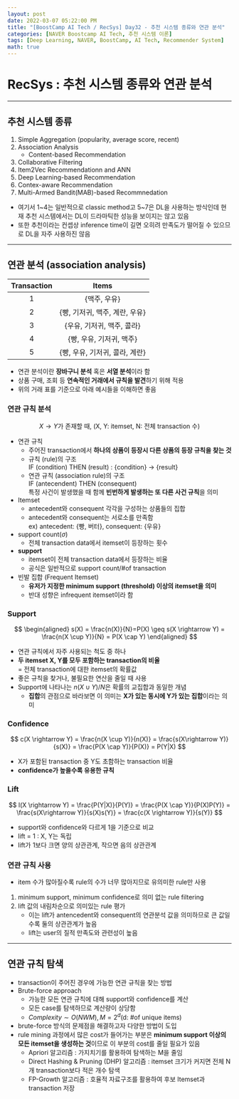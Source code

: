 ```yaml
---
layout: post
date: 2022-03-07 05:22:00 PM
title: "[BoostCamp AI Tech / RecSys] Day32 - 추천 시스템 종류와 연관 분석"
categories: [NAVER Boostcamp AI Tech, 추천 시스템 이론]
tags: [Deep Learning, NAVER, BoostCamp, AI Tech, Recommender System]
math: true
---
```

# RecSys : 추천 시스템 종류와 연관 분석

---

## 추천 시스템 종류

1. Simple Aggregation (popularity, average score, recent)
2. Association Analysis
   - Content-based Recommendation
3. Collaborative Filtering
4. Item2Vec Recommendationn and ANN
5. Deep Learning-based Recommendation
6. Contex-aware Recommendation
7. Multi-Armed Bandit(MAB)-based Recommnedation

- 여기서 1~4는 일반적으로 classic method고 5~7은 DL을 사용하는 방식인데 현재 추천 시스템에서는 DL이 드라마틱한 성능을 보이지는 않고 있음
- 또한 추천이라는 컨셉상 inference time이 길면 오히려 만족도가 떨어질 수 있으므로 DL을 자주 사용하진 않음

---

## 연관 분석 (association analysis)

|Transaction|Items|
|:---:|:---:|
|1|{맥주, 우유}|
|2|{빵, 기저귀, 맥주, 계란, 우유}|
|3|{우유, 기저귀, 맥주, 콜라}|
|4|{빵, 우유, 기저귀, 맥주}|
|5|{빵, 우유, 기저귀, 콜라, 계란}|

- 연관 분석이란 **장바구니 분석** 혹은 **서열 분석**이라 함
- 상품 구매, 조회 등 **연속적인 거래에서 규칙을 발견**하기 위해 적용
- 위의 거래 표를 기준으로 아래 예시들을 이해하면 좋음

### 연관 규칙 분석

$$
X \rightarrow Y \text{가 존재할 때, (X, Y: itemset, N: 전체 transaction 수)}
$$

- 연관 규칙
  - 주어진 transaction에서 **하나의 상품이 등장시 다른 상품의 등장 규칙을 찾는 것**
  - 규칙 (rule)의 구조  
    IF (condition) THEN (result) : {condition} $\rightarrow$ {result}
  - 연관 규칙 (association rule)의 구조  
    IF (antecendent) THEN (consequent)  
    특정 사건이 발생했을 때 함께 **빈번하게 발생하는 또 다른 사건 규칙**을 의미
- Itemset
  - antecedent와 consequent 각각을 구성하는 상품들의 집합
  - antecedent와 consequent는 서로소를 만족함  
    ex) antecedent: {빵, 버터}, consequent: {우유}
- support count($\sigma$)
  - 전체 transaction data에서 itemset이 등장하는 횟수
- **support**
  - itemset이 전체 transaction data에서 등장하는 비율
  - 공식은 일반적으로 $\text{support count}/\text{\# of transaction}$
- 빈발 집합 (Frequent Itemset)
  - **유저가 지정한 minimum support (threshold) 이상의 itemset을 의미**
  - 반대 성향은 infrequent itemset이라 함

### Support

$$
\begin{aligned}
    s(X) = \frac{n(X)}{N}=P(X) \geq s(X \rightarrow Y) = \frac{n(X \cup Y)}{N} = P(X \cap Y)
\end{aligned}
$$

- 연관 규칙에서 자주 사용되는 척도 중 하나
- **두 itemset X, Y를 모두 포함하는 transaction의 비율**  
  = 전체 transaction에 대한 itemset의 확률값
- 좋은 규칙을 찾거나, 불필요한 연산을 줄일 때 사용
- Support에 나타나는 $n(X \cup Y)/N$은 확률의 교집합과 동일한 개념
  - **집합**의 관점으로 바라보면 이 의미는 **X가 있는 동시에 Y가 있는 집합**이라는 의미

### Confidence

$$
c(X \rightarrow Y) = \frac{n(X \cup Y)}{n(X)} = \frac{s(X\rightarrow Y)}{s(X)} = \frac{P(X \cap Y)}{P(X)} = P(Y|X)
$$

- X가 포함된 transaction 중 Y도 초함하는 transaction 비율
- **confidence가 높을수록 유용한 규칙**

### Lift

$$
l(X \rightarrow Y) = \frac{P(Y|X)}{P(Y)} = \frac{P(X \cap Y)}{P(X)P(Y)} = \frac{s(X\rightarrow Y)}{s(X)s(Y)} = \frac{c(X \rightarrow Y)}{s(Y)}
$$

- support와 confidence와 다르게 1을 기준으로 비교
- lift = 1 : X, Y는 독립
- lift가 1보다 크면 양의 상관관계, 작으면 음의 상관관계

### 연관 규칙 사용

- item 수가 많아질수록 rule의 수가 너무 많아지므로 유의미한 rule만 사용

1. minimum support, minimum confidence로 의미 없는 rule filtering
2. lift 값의 내림차순으로 의미있는 rule 평가
    - 이는 lift가 antencedent와 consequent의 연관분석 값을 의미하므로 큰 값일수록 둘의 상관관계가 높음
    - lift는 user의 질적 만족도와 관련성이 높음

---

## 연관 규칙 탐색

- transaction이 주어진 경우에 가능한 연관 규칙을 찾는 방법
- Brute-force approach
  - 가능한 모든 연관 규칙에 대해 support와 confidence를 계산
  - 모든 case를 탐색하므로 계산량이 상당함
  - $Complexity \sim O(NW M), M = 2^d \text{(d: \# of unique items)}$
- brute-force 방식의 문제점을 해결하고자 다양한 방법이 도입
- rule mining 과정에서 많은 cost가 들어가는 부분은 **minimum support 이상의 모든 itemset을 생성하는 것**이므로 이 부분의 cost를 줄일 필요가 있음
  - Apriori 알고리즘 : 가지치기를 활용하여 탐색하는 M을 줄임
  - Direct Hashing & Pruning (DHP) 알고리즘 : itemset 크기가 커지면 전체 N개 transaction보다 적은 개수 탐색
  - FP-Growth 알고리즘 : 호율적 자료구조를 활용하여 후보 Itemset과 transaction 저장
